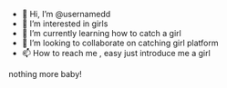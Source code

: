 - 👋 Hi, I’m @usernamedd
- 👀 I’m interested in girls
- 🌱 I’m currently learning how to catch a girl
- 💞️ I’m looking to collaborate on catching girl platform
- 📫 How to reach me , easy  just introduce me a girl

nothing more baby!
